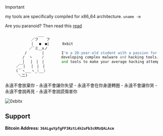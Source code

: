 
> [!IMPORTANT]
> my tools are specifically compiled for x86_64 architecture. ```uname -m```
> 
> Are you paranoid? Then read this [read](https://github.com/0xbitx/OPSEC)

```asm
               ___
            ／フ　  フ
            |　 ●　●|      0xbit
           ／`ミ＿xノ
         /　　　  |        I'm a 20-year-old student with a passion for creating advanced tools for Linux systems and
        /  ヽ　　 ﾉ        developing complex malware and hacking tools. I’m fascinated by exploring intricate techniques 
        │　 |　|　|        and tools to make your average hacking attempts look like child's play
     ／￣|　 |　|　|        
     (￣ヽ＿_ヽ_)__)
      ＼二)

```

永遠不會放棄你 - 永遠不會讓你失望 - 永遠不會在你身邊轉圈 - 永遠不會讓你哭 - 永遠不會說再見 - 永遠不會說謊傷害你

 <p align='left'><img src="https://komarev.com/ghpvc/?username=0xbitx&label=Total%20Profile%20Visitor&color=ef1023&style=for-the-badge" alt="0xbitx" /><br>

[](https://github-readme-stats.vercel.app/api?username=0xbitx&show_icons=true&show_icons=true&title_color=24A7FF&text_color=cccccc&bg_color=00000000&hide_border=true&icon_color=4F8CC9&hide_title=true&count_private=true&hide=prs)

## Support
**Bitcoin Address: `36ALguYpTgFF3RztL4h2uFb3cRMzQALAcm`**
